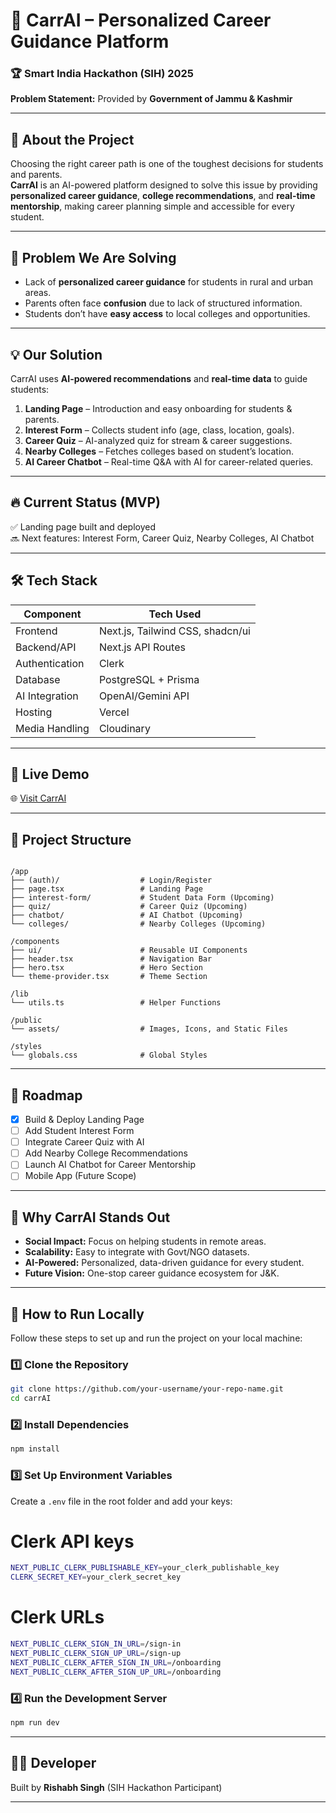 # 🚀 CarrAI – Personalized Career Guidance Platform

### 🏆 Smart India Hackathon (SIH) 2025  
**Problem Statement:** Provided by **Government of Jammu & Kashmir**

---

## 📖 About the Project

Choosing the right career path is one of the toughest decisions for students and parents.  
**CarrAI** is an AI-powered platform designed to solve this issue by providing **personalized career guidance**, **college recommendations**, and **real-time mentorship**, making career planning simple and accessible for every student.

---

## 🎯 Problem We Are Solving
- Lack of **personalized career guidance** for students in rural and urban areas.  
- Parents often face **confusion** due to lack of structured information.  
- Students don’t have **easy access** to local colleges and opportunities.  

---

## 💡 Our Solution
CarrAI uses **AI-powered recommendations** and **real-time data** to guide students:

1. **Landing Page** – Introduction and easy onboarding for students & parents.  
2. **Interest Form** – Collects student info (age, class, location, goals).  
3. **Career Quiz** – AI-analyzed quiz for stream & career suggestions.  
4. **Nearby Colleges** – Fetches colleges based on student’s location.  
5. **AI Career Chatbot** – Real-time Q&A with AI for career-related queries.

---

## 🔥 Current Status (MVP)
✅ Landing page built and deployed  
🔜 Next features: Interest Form, Career Quiz, Nearby Colleges, AI Chatbot

---

## 🛠️ Tech Stack
| Component      | Tech Used                              |
|----------------|---------------------------------------|
| Frontend       | Next.js, Tailwind CSS, shadcn/ui       |
| Backend/API    | Next.js API Routes                     |
| Authentication | Clerk                                 |
| Database       | PostgreSQL + Prisma                    |
| AI Integration | OpenAI/Gemini API                      |
| Hosting        | Vercel                                |
| Media Handling | Cloudinary                            |

---

## 🔗 Live Demo
🌐 [Visit CarrAI](https://your-vercel-link.vercel.app)

---
## 📂 Project Structure

```

/app
├── (auth)/                  # Login/Register
├── page.tsx                 # Landing Page
├── interest-form/           # Student Data Form (Upcoming)
├── quiz/                    # Career Quiz (Upcoming)
├── chatbot/                 # AI Chatbot (Upcoming)
└── colleges/                # Nearby Colleges (Upcoming)

/components
├── ui/                      # Reusable UI Components
├── header.tsx               # Navigation Bar
├── hero.tsx                 # Hero Section
└── theme-provider.tsx       # Theme Section

/lib
└── utils.ts                 # Helper Functions

/public
└── assets/                  # Images, Icons, and Static Files

/styles
└── globals.css              # Global Styles

```

---

## 📌 Roadmap
- [x] Build & Deploy Landing Page
- [ ] Add Student Interest Form
- [ ] Integrate Career Quiz with AI
- [ ] Add Nearby College Recommendations
- [ ] Launch AI Chatbot for Career Mentorship
- [ ] Mobile App (Future Scope)

---

## 🎯 Why CarrAI Stands Out
- **Social Impact:** Focus on helping students in remote areas.  
- **Scalability:** Easy to integrate with Govt/NGO datasets.  
- **AI-Powered:** Personalized, data-driven guidance for every student.  
- **Future Vision:** One-stop career guidance ecosystem for J&K.

---

## 🚀 How to Run Locally

Follow these steps to set up and run the project on your local machine:

### 1️⃣ Clone the Repository
```bash
git clone https://github.com/your-username/your-repo-name.git
cd carrAI
```

### 2️⃣ Install Dependencies
```bash
npm install
```

### 3️⃣ Set Up Environment Variables
Create a `.env` file in the root folder and add your keys:
# Clerk API keys
```bash
NEXT_PUBLIC_CLERK_PUBLISHABLE_KEY=your_clerk_publishable_key
CLERK_SECRET_KEY=your_clerk_secret_key
```
# Clerk URLs
```bash
NEXT_PUBLIC_CLERK_SIGN_IN_URL=/sign-in
NEXT_PUBLIC_CLERK_SIGN_UP_URL=/sign-up
NEXT_PUBLIC_CLERK_AFTER_SIGN_IN_URL=/onboarding
NEXT_PUBLIC_CLERK_AFTER_SIGN_UP_URL=/onboarding
```

### 4️⃣ Run the Development Server
```bash
npm run dev
```

---

## 👨‍💻 Developer
Built by **Rishabh Singh** (SIH Hackathon Participant)

---
